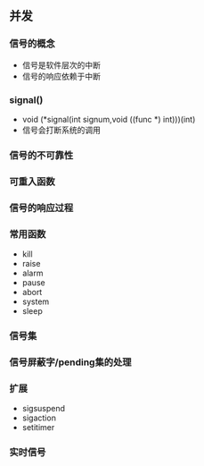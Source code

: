 ## 并发
### 信号的概念
- 信号是软件层次的中断
- 信号的响应依赖于中断
### signal()
- void (*signal(int signum,void ((func *) int)))(int)
- 信号会打断系统的调用
### 信号的不可靠性
### 可重入函数
### 信号的响应过程
### 常用函数
- kill
- raise
- alarm
- pause
- abort
- system
- sleep
### 信号集
### 信号屏蔽字/pending集的处理
### 扩展 
- sigsuspend 
- sigaction
- setitimer

### 实时信号